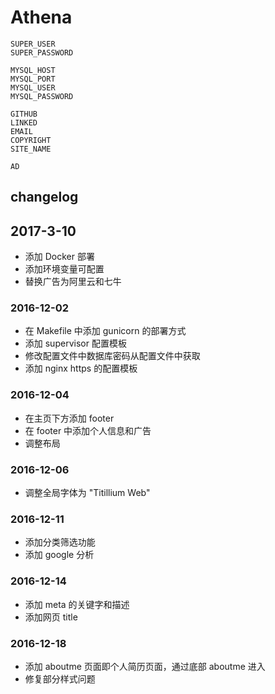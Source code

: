 # Athena

```
SUPER_USER
SUPER_PASSWORD

MYSQL_HOST
MYSQL_PORT
MYSQL_USER
MYSQL_PASSWORD

GITHUB
LINKED
EMAIL
COPYRIGHT
SITE_NAME

AD

```




## changelog

## 2017-3-10

- 添加 Docker 部署
- 添加环境变量可配置
- 替换广告为阿里云和七牛


### 2016-12-02

- 在 Makefile 中添加 gunicorn 的部署方式
- 添加 supervisor 配置模板
- 修改配置文件中数据库密码从配置文件中获取
- 添加 nginx https 的配置模板

### 2016-12-04

- 在主页下方添加 footer
- 在 footer 中添加个人信息和广告
- 调整布局

### 2016-12-06

- 调整全局字体为 "Titillium Web"

### 2016-12-11

- 添加分类筛选功能
- 添加 google 分析

### 2016-12-14

- 添加 meta 的关键字和描述
- 添加网页 title

### 2016-12-18

- 添加 aboutme 页面即个人简历页面，通过底部 aboutme 进入
- 修复部分样式问题
